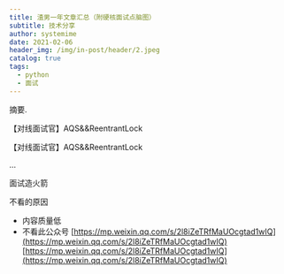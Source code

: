 ```yaml
---
title: 渣男一年文章汇总（附硬核面试点脑图）
subtitle: 技术分享
author: systemime
date: 2021-02-06
header_img: /img/in-post/header/2.jpeg
catalog: true
tags:
  - python
  - 面试
---
```

摘要.

<!-- more -->
【对线面试官】AQS&&ReentrantLock

【对线面试官】AQS&&ReentrantLock

...

面试造火箭

不看的原因

-   内容质量低
-   不看此公众号 
    [https://mp.weixin.qq.com/s/2l8iZeTRfMaUOcgtad1wIQ](https://mp.weixin.qq.com/s/2l8iZeTRfMaUOcgtad1wIQ) 
    [https://mp.weixin.qq.com/s/2l8iZeTRfMaUOcgtad1wIQ](https://mp.weixin.qq.com/s/2l8iZeTRfMaUOcgtad1wIQ)
